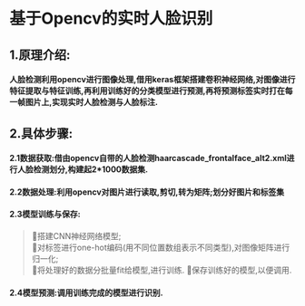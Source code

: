 # 基于Opencv的实时人脸识别
## 1.原理介绍: 
#### 人脸检测利用opencv进行图像处理,借用keras框架搭建卷积神经网络,对图像进行特征提取与特征训练,再利用训练好的分类模型进行预测,再将预测标签实时打在每一帧图片上,实现实时人脸检测与人脸标注.  
## 2.具体步骤:   
#### 2.1数据获取:借由opencv自带的人脸检测haarcascade_frontalface_alt2.xml进行人脸检测划分,构建起2*1000数据集.   
#### 2.2数据处理:利用opencv对图片进行读取,剪切,转为矩阵;划分好图片和标签集   
#### 2.3模型训练与保存: 
> 搭建CNN神经网络模型;  
> 对标签进行one-hot编码(用不同位置数组表示不同类型),对图像矩阵进行归一化;   
> 将处理好的数据分批量fit给模型,进行训练. 保存训练好的模型,以便调用.  
#### 2.4模型预测:调用训练完成的模型进行识别.  
